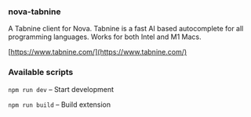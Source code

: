 ### nova-tabnine

A Tabnine client for Nova. Tabnine is a fast AI based autocomplete for all programming languages. Works for both Intel and M1 Macs.

[https://www.tabnine.com/](https://www.tabnine.com/)

### Available scripts

`npm run dev` – Start development

`npm run build` – Build extension
